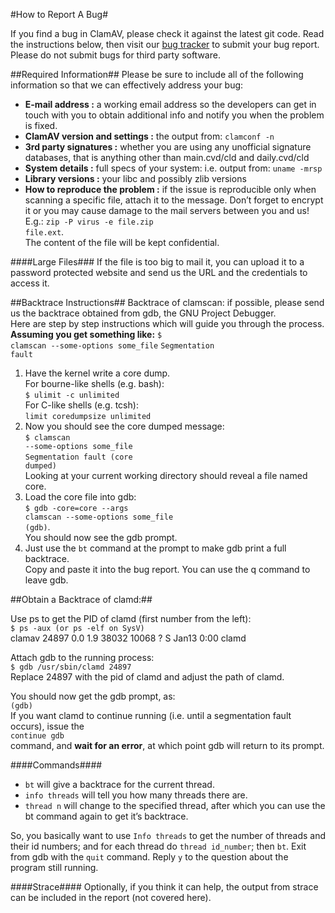 #How to Report A Bug#

If you find a bug in ClamAV, please check it against the latest git code. Read the instructions below, then visit our <a href="https://bugzilla.clamav.net/" target="_blank">bug tracker</a> to submit your bug report. Please do not submit bugs for third party software.

##Required Information##
Please be sure to include all of the following information so that we can effectively address your bug:

+ __E-mail address :__  a working email address so the developers can get in touch with you to obtain additional info and notify you when the problem is fixed.
+ __ClamAV version and settings :__ the output from: <code>clamconf -n</code>
+ __3rd party signatures :__ whether you are using any unofficial signature databases, that is anything other than main.cvd/cld and daily.cvd/cld
+ __System details :__ full specs of your system: i.e. output from: <code>uname -mrsp</code>
+ __Library versions :__ your libc and possibly zlib versions
+ __How to reproduce the problem :__ if the issue is reproducible only when scanning a specific file, attach it to the message. Don’t forget to encrypt it or you may cause damage to the mail servers between you and us! E.g.: <code>zip -P virus -e file.zip file.ext</code>.<br>The content of the file will be kept confidential.

####Large Files###
If the file is too big to mail it, you can upload it to a password protected website and send us the URL and the credentials to access it.

##Backtrace Instructions##
Backtrace of clamscan: if possible, please send us the backtrace obtained from gdb, the GNU Project Debugger.  
Here are step by step instructions which will guide you through the process.
__Assuming you get something like:__	<code>$ clamscan --some-options some_file</code> <code>Segmentation fault</code>

1. Have the kernel write a core dump. <br> For bourne-like shells (e.g. bash): <br>	<code>$ ulimit -c unlimited</code><br>For C-like shells (e.g. tcsh): <br><code>limit coredumpsize unlimited</code>
1. Now you should see the core dumped message:<br><code>$ clamscan --some-options some_file</code><br><code>Segmentation fault (core dumped)</code><br>Looking at your current working directory should reveal a file named core.
1. Load the core file into gdb:<br><code>$ gdb -core=core --args clamscan --some-options some_file</code><br><code>(gdb)</code>. <br>You should now see the gdb prompt.
1. Just use the <code>bt</code> command at the prompt to make gdb print a full backtrace.<br>Copy and paste it into the bug report. You can use the q command to leave gdb.

##Obtain a Backtrace of clamd:##

Use ps to get the PID of clamd (first number from the left):  
<code>$ ps -aux (or ps -elf on SysV)</code>  
clamav 24897 0.0 1.9 38032 10068 ? S Jan13 0:00 clamd  
  
Attach gdb to the running process:  
<code>$ gdb /usr/sbin/clamd 24897</code>  
Replace 24897 with the pid of clamd and adjust the path of clamd.

You should now get the gdb prompt, as:  
<code>(gdb)</code>  
If you want clamd to continue running (i.e. until a segmentation fault occurs), issue the  
<code>continue gdb</code>  
command, and __wait for an error__, at which point gdb will return to its prompt.  

####Commands####

+ <code>bt</code>  will give a backtrace for the current thread.
+ <code>info threads</code> 	will tell you how many threads there are.  
+ <code>thread n</code>  will change to the specified thread, after which you can use the bt command again to get it’s backtrace.  

So, you basically want to use <code>Info threads</code> to get the number of threads and their id numbers; and for each thread do <code>thread id_number</code>; then <code>bt</code>. Exit from gdb with the <code>quit</code> command. Reply <code>y</code> to the question about the program still running.

####Strace####
Optionally, if you think it can help, the output from strace can be included in the report (not covered here).
